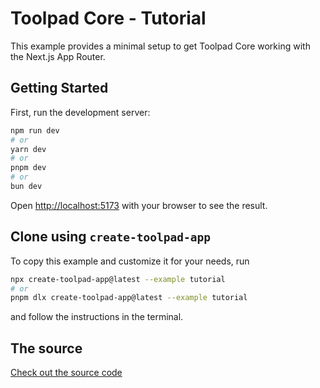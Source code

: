 # Toolpad Core - Tutorial

This example provides a minimal setup to get Toolpad Core working with the Next.js App Router.

## Getting Started

First, run the development server:

```bash
npm run dev
# or
yarn dev
# or
pnpm dev
# or
bun dev
```

Open [http://localhost:5173](http://localhost:5173) with your browser to see the result.

## Clone using `create-toolpad-app`

To copy this example and customize it for your needs, run

```bash
npx create-toolpad-app@latest --example tutorial
# or
pnpm dlx create-toolpad-app@latest --example tutorial
```

and follow the instructions in the terminal.

## The source

[Check out the source code](https://github.com/mui/toolpad/tree/master/examples/core/tutorial/)
